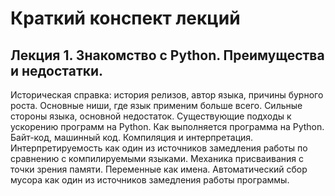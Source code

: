 # Краткий конспект лекций

## Лекция 1. Знакомство с Python. Преимущества и недостатки.

Историческая справка: история релизов, автор языка, причины бурного роста. Основные
ниши, где язык применим больше всего. Сильные стороны языка, основной недостаток.
Существующие подходы к ускорению программ на Python. Как выполняется программа на Python.
Байт-код, машинный код. Компиляция и интерпретация.
Интерпретируемость как один из источников замедления работы по сравнению с 
компилируемыми языками. Механика присваивания с точки зрения памяти. Переменные как имена.
Автоматический сбор мусора как один из источников замедления работы программы.

